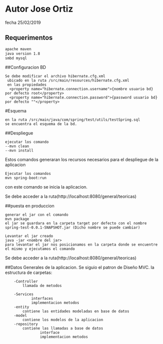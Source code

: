 # Autor Jose Ortiz

fecha 25/02/2019

## Requerimentos

```bash
apache maven
java version 1.8
smbd mysql 
```

##Configuracion BD

```
Se debe modificar el archivo hibernate.cfg.xml
 ubicado en la ruta /src/main/resources/hibernate.cfg.xml
 en las propiedades
  <property name="hibernate.connection.username">{nombre usuario bd} por defecto root</property>
  <property name="hibernate.connection.password">{password usuario bd} por defecto ""</property>
 ```
 #Esquema
  ``` 
  en la ruta /src/main/java/com/spring/test/utils/testSpring.sql
  se encuentra el esquema de la bd.
  ```

##Despliegue

```posicionarse en la raiz del proyecto y abrir una consola, 
ejecutar los comando 
--mvn clean
--mvn install
```
Estos comandos generaran los recursos necesarios para el despliegue de la aplicacion

```
Ejecutar los comandos
mvn spring-boot:run
```
con este comando se inicia la aplicacion.

Se debe acceder a la ruta(http://localhost:8080/general/teoricas)

##puesta en produccion
```
generar el jar con el comando
mvn package
el jar se guardara en la carpeta target por defecto con el nombre spring-test-0.0.1-SNAPSHOT.jar (Dicho nombre se puede cambiar)

Levantar el jar creado
java -jar <nombre del jar>
para levantar el jar nos posicionamos en la carpeta donde se encuentre el mismo y ejecutamos el comando
```
Se debe acceder a la ruta(http://localhost:8080/general/teoricas)


##Datos Generales de la aplicacion.
Se siguio el patron de Diseño MVC.
la estructura de carpetas:
```
    -Controller
        llamada de metodos
        
    -Services
            interfaces
            implementacion metodos
    -entity
        contiene las entidades modeladas en base de datos
    -model
        contiene los modelos de la aplicacion
    -repository
        contiene las llamadas a base de datos
                interface
                implementacion metodos    
```

